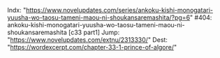 Indx: "https://www.novelupdates.com/series/ankoku-kishi-monogatari-yuusha-wo-taosu-tameni-maou-ni-shoukansaremashita/?pg=6"
#404: ankoku-kishi-monogatari-yuusha-wo-taosu-tameni-maou-ni-shoukansaremashita [c33 part1]
Jump: "https://www.novelupdates.com/extnu/2313330/"
Dest: "https://wordexcerpt.com/chapter-33-1-prince-of-algore/"